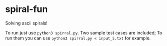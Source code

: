 # spiral-fun
Solving ascii spirals!

To run just use `python3 spirral.py`.
Two sample test cases are included; To run them you can use `python3 spirral.py < input_5.txt` for example.
